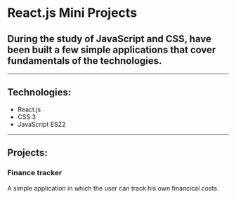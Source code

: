 # React.js Mini Projects
## During the study of JavaScript and CSS, have been built a few simple applications that cover fundamentals of the technologies.
---

## Technologies:

- React.js
- CSS 3
- JavaScript ES22

---
## Projects:

### **Finance tracker**

A simple application in which the user can track his own financical costs.